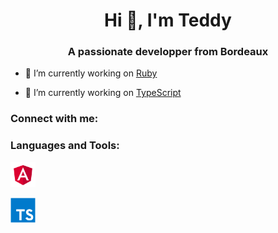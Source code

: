<h1 align="center">Hi 👋, I'm Teddy </h1>
<h3 align="center">A passionate developper from Bordeaux</h3>

- 🔭 I’m currently working on [Ruby](https://github.com/Teddyburgonde/rails-book-rooms-certif-challenge-2022-03-24-)

- 👯 I’m currently working on [TypeScript](https://github.com/Teddyburgonde/Order)

<h3 align="left">Connect with me:</h3>
<p align="left">

</p>

<h3 align="left">Languages and Tools:</h3>

<a href="https://github.com/Teddyburgonde/Order" target="_blank" rel="noreferrer"> <img src="https://raw.githubusercontent.com/devicons/devicon/master/icons/angular/angular-original.svg" alt="angular" width="40" height="40"/> </a> 


<a href="https://github.com/Teddyburgonde/Order" target="_blank" rel="noreferrer"> <img src="https://raw.githubusercontent.com/devicons/devicon/master/icons/typescript/typescript-original.svg" alt="typescript" width="40" height="40"/> </a> 
